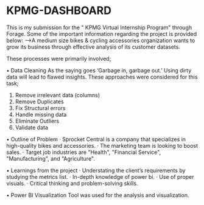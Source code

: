 # KPMG-DASHBOARD
This is my submission for the " KPMG Virtual Internship Program" through Forage. Some of the important information regarding the project is provided below:
-->A medium size bikes & cycling accessories organization wants to grow its business through effective analysis of its customer datasets.

These processes were primarily involved;

• Data Cleaning
As the saying goes ‘Garbage in, garbage out.’ Using dirty data will lead to flawed insights.
These approaches were considered for this task;
1. Remove irrelevant data (columns)
2. Remove Duplicates
3. Fix Structural errors
4. Handle missing data
5. Eliminate Outliers
6. Validate data

• Outline of Problem
·   Sprocket Central is a company that specializes in high-quality bikes and accessories.
·   The marketing team is looking to boost sales.
· Target job industries are "Health", "Financial Service", "Manufacturing", and "Agriculture".

• Learnings from the project
·   Understating the client’s requirements by studying the metrics list.
·   In-depth knowledge of power bi.
·   Use of proper visuals.
·  Critical thinking and problem-solving skills.

• Power BI Visualization Tool was used for the analysis and visualization.
